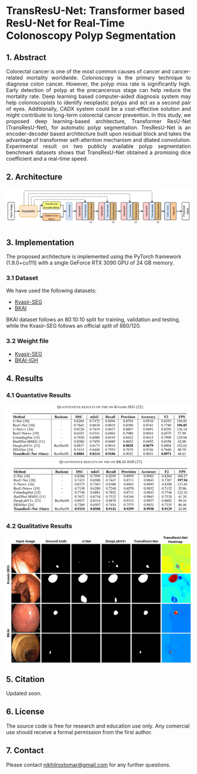 # TransResU-Net: Transformer based ResU-Net for Real-Time Colonoscopy Polyp Segmentation

## 1. Abstract
<div align="justify">
Colorectal cancer is one of the most common causes of cancer and cancer-related mortality worldwide. Colonoscopy is the primary technique to diagnose colon cancer. However, the polyp miss rate is significantly high. Early detection of polyp at the precancerous stage can help reduce the mortality rate. Deep learning based computer-aided diagnosis system may help colonoscopists to identify neoplastic polyps and act as a second pair of eyes. Additionally, CADX system could be a cost-effective solution and might contribute to long-term colorectal cancer prevention. In this study, we proposed deep learning-based architecture, Transformer ResU-Net (TransResU-Net), for automatic polyp segmentation. TresResU-Net is an encoder-decoder based architecture built upon residual block and takes the advantage of transformer self-attention mechanism and dilated convolution. Experimental result on two publicly available polyp segmentation benchmark datasets shows that TransResU-Net obtained a promising dice coefficient and a real-time speed.
</div>

## 2. Architecture
<img src="images/block-diagram.jpg">

## 3. Implementation
The proposed architecture is implemented using the PyTorch framework (1.9.0+cu111) with a single GeForce RTX 3090 GPU of 24 GB memory. 

### 3.1 Dataset
We have used the following datasets:
- [Kvasir-SEG](https://datasets.simula.no/downloads/kvasir-seg.zip)
- [BKAI](https://www.kaggle.com/competitions/bkai-igh-neopolyp/data)

BKAI dataset follows an 80:10:10 split for training, validation and testing, while the Kvasir-SEG follows an official split of 880/120.

### 3.2 Weight file
- [Kvasir-SEG](https://drive.google.com/file/d/1ekuDE3EmBVyU4uXf9r5HEnIO3Mzw5u7w/view?usp=sharing)
- [BKAI-IGH](https://drive.google.com/file/d/1pYvRa-KEcOSzR665Dkr9seXlaHT3rkyO/view?usp=sharing)

## 4. Results

### 4.1 Quantative Results
<img src="images/result-1.png">
<img src="images/result-2.png">

### 4.2 Qualitative Results
<img src="images/qualitative.jpg">

## 5. Citation
Updated soon.

## 6. License
The source code is free for research and education use only. Any comercial use should receive a formal permission from the first author.

## 7. Contact
Please contact nikhilroxtomar@gmail.com for any further questions. 
